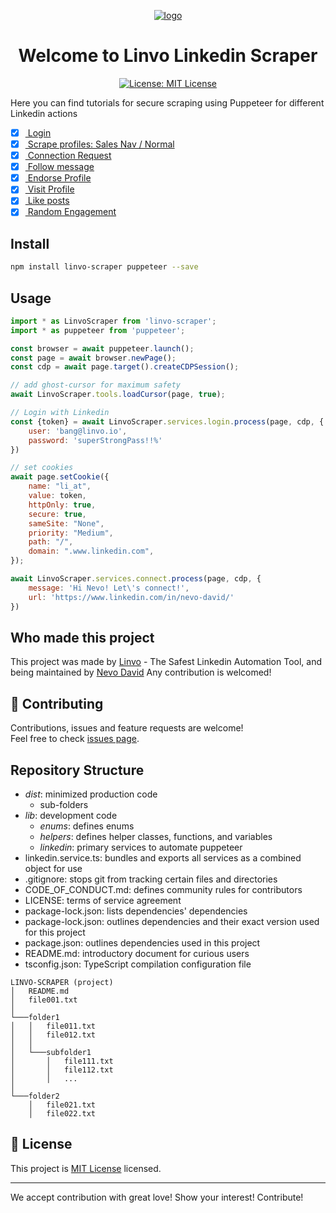 <p align="center">
  <a href="https://linvo.io">
    <img  alt="logo" src="https://linvo.io/wp-content/uploads/2022/10/linvo-top.png">
  </a>
</p>
<h1 align="center">Welcome to Linvo Linkedin Scraper</h1>
<p align="center">
  <a href="https://opensource.org/licenses/MIT" target="_blank">
    <img alt="License: MIT License" src="https://img.shields.io/badge/License-MIT License-yellow.svg" />
  </a>
</p>

Here you can find tutorials for secure scraping using Puppeteer for different Linkedin actions
- [x] <a href = "./tutorials/login"> Login </a>
- [x] <a href = "./tutorials/scrape_profiles"> Scrape profiles: Sales Nav / Normal </a>
- [x] <a href = "./tutorials/connection_request"> Connection Request </a>
- [x] <a href = "./tutorials/follow_message"> Follow message </a>
- [x] <a href = "./tutorials/endorse_profile"> Endorse Profile </a>
- [x] <a href = "./tutorials/visit_profile"> Visit Profile </a>
- [x] <a href = "./tutorials/like_posts"> Like posts </a>
- [x] <a href = "./tutorials/random_engagement"> Random Engagement </a>

## Install

```sh
npm install linvo-scraper puppeteer --save
```

## Usage

```javascript
import * as LinvoScraper from 'linvo-scraper';
import * as puppeteer from 'puppeteer';

const browser = await puppeteer.launch();
const page = await browser.newPage();
const cdp = await page.target().createCDPSession();

// add ghost-cursor for maximum safety
await LinvoScraper.tools.loadCursor(page, true);

// Login with Linkedin
const {token} = await LinvoScraper.services.login.process(page, cdp, {
    user: 'bang@linvo.io',
    password: 'superStrongPass!!%'
})

// set cookies
await page.setCookie({
    name: "li_at",
    value: token,
    httpOnly: true,
    secure: true,
    sameSite: "None",
    priority: "Medium",
    path: "/",
    domain: ".www.linkedin.com",
});

await LinvoScraper.services.connect.process(page, cdp, {
    message: 'Hi Nevo! Let\'s connect!',
    url: 'https://www.linkedin.com/in/nevo-david/'
})
```

## Who made this project

This project was made by [Linvo](https://linvo.io) - The Safest Linkedin Automation Tool, and being maintained by [Nevo David](https://github.com/nevo-david)
Any contribution is welcomed!

## 🤝 Contributing

Contributions, issues and feature requests are welcome!<br />Feel free to check [issues page](https://github.com/linvo-io/linvo-scraper/issues).

## Repository Structure
<ul>
  <li>
    <em>dist</em>: minimized production code
    <ul>
      <li>
        sub-folders
      </li>
    </ul>
  </li>
  <li>
    <em>lib</em>: development code
    <ul>
      <li>
        <em>enums</em>: defines enums
      </li>
      <li>
        <em>helpers</em>: defines helper classes, functions, and variables
      </li>
      <li>
        <em>linkedin</em>: primary services to automate puppeteer
      </li>
    </ul>
    <li>
      linkedin.service.ts: bundles and exports all services as a combined object for use 
    </li>
  </li>
  <li>
    .gitignore: stops git from tracking certain files and directories
  </li>
  <li>
    CODE_OF_CONDUCT.md: defines community rules for contributors
  </li>
  <li>
    LICENSE: terms of service agreement
  </li>
  <li>
    package-lock.json: lists dependencies' dependencies
  </li>
  <li>
    package-lock.json: outlines dependencies and their exact version used for this project
  </li>
  <li>
    package.json: outlines dependencies used in this project
  </li>
  <li>
    README.md: introductory document for curious users
  </li>
  <li>
    tsconfig.json: TypeScript compilation configuration file
  </li>
</ul>

```
LINVO-SCRAPER (project)
│   README.md
│   file001.txt    
│
└───folder1
│   │   file011.txt
│   │   file012.txt
│   │
│   └───subfolder1
│       │   file111.txt
│       │   file112.txt
│       │   ...
│   
└───folder2
    │   file021.txt
    │   file022.txt
```

## 📝 License

This project is [MIT License](https://opensource.org/licenses/MIT) licensed.

***
We accept contribution with great love! Show your interest! Contribute!
